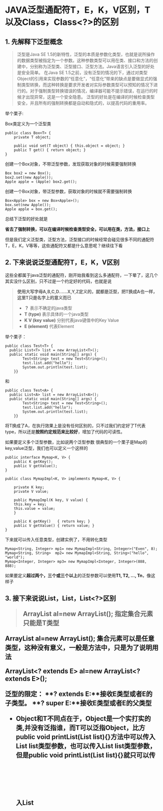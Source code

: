 # JAVA泛型通配符T，E，K，V区别，T以及Class<T>，Class<?>的区别
## 1. 先解释下泛型概念

>泛型是Java SE 1.5的新特性，泛型的本质是参数化类型，也就是说所操作的数据类型被指定为一个参数。这种参数类型可以用在类、接口和方法的创建中，分别称为泛型类、泛型接口、泛型方法。Java语言引入泛型的好处是安全简单。
在Java SE 1.5之前，没有泛型的情况的下，通过对类型Object的引用来实现参数的“任意化”，“任意化”带来的缺点是要做显式的强制类型转换，而这种转换是要求开发者对实际参数类型可以预知的情况下进行的。对于强制类型转换错误的情况，编译器可能不提示错误，在运行的时候才出现异常，这是一个安全隐患。
泛型的好处是在编译的时候检查类型安全，并且所有的强制转换都是自动和隐式的，以提高代码的重用率。

举个栗子:

Box类定义为一个泛型类

```
public class Box<T> {
    private T object;

    public void set(T object) { this.object = object; }
    public T get() { return object; }
}
```

创建一个Box对象，不带泛型参数，发现获取对象的时候需要强制转换

```
Box box2 = new Box();
box2.set(new Apple());
Apple apple = (Apple) box2.get();
```

创建一个Box对象，带泛型参数，获取对象的时候就不需要强制转换

```
Box<Apple> box = new Box<Apple>();
box.set(new Apple());
Apple apple = box.get();
```
总结下泛型的好处就是

**省去了强制转换，可以在编译时候检查类型安全，可以用在类，方法，接口上**

但是我们定义泛型类，泛型方法，泛型接口的时候经常会碰见很多不同的通配符T，E，K，V等等，这些通配符又都是什么意思呢？继续往下看

## 2. 下来说说泛型通配符T，E，K，V区别
这些全都属于java泛型的通配符，刚开始我看到这么多通配符，一下晕了，这几个其实没什么区别，只不过是一个约定好的代码，也就是说

> **使用大写字母A,B,C,D......X,Y,Z定义的，就都是泛型，把T换成A也一样，这里T只是名字上的意义而已**
> 
> * **？** 表示不确定的java类型
> * **T (type)** 表示具体的一个java类型
> * **K V (key value)** 分别代表java键值中的Key Value
> * **E (element)** 代表Element

举个栗子：

```
public class Test<T> {    
  public List<T> list = new ArrayList<T>();   
  public static void main(String[] args) {
        Test<String> test = new Test<String>();
        test.list.add("hello");
        System.out.println(test.list);
    }}
```

和

```
public class Test<A> {    
  public List<A> list = new ArrayList<A>();   
  public static void main(String[] args) {
        Test<String> test = new Test<String>();
        test.list.add("hello");
        System.out.println(test.list);
    }}
```
将T换成了A，在执行效果上是没有任何区别的，只不过我们约定好了T代表type，所以还是**按照约定规范来比较好**，增加了代码的可读性。

如果要定义多个泛型参数，比如说两个泛型参数
很典型的一个栗子是Map的key,value泛型，我们也可以定义一个这样的

```
public interface Mymap<K, V> {
    public K getKey();
    public V getValue();
}

public class MymapImpl<K, V> implements Mymap<K, V> {

    private K key;
    private V value;

    public MymapImpl(K key, V value) {
    this.key = key;
    this.value = value;
    }

    public K getKey()   { return key; }
    public V getValue() { return value; }
}
```

下来就可以传入任意类型，创建实例了，不用转化类型

```
Mymap<String, Integer> mp1= new MymapImpl<String, Integer>("Even", 8);
Mymap<String, String>  mp2= new MymapImpl<String, String>("hello", "world");
Mymap<Integer, Integer> mp3= new MymapImpl<Integer, Integer>(888, 888);
```

如果要定义**超过两个，三个或三个以上**的泛型参数可以使用**T1, T2, ..., Tn**，像这样子

## 3. 接下来说说List<T>，List<Object>，List<?>区别

> **ArrayList<T> al=new ArrayList<T>();** 指定集合元素只能是T类型

**ArrayList<?> al=new ArrayList<?>();** 集合元素可以是任意类型，这种没有意义，一般是方法中，只是为了说明用法

**ArrayList<? extends E> al=new ArrayList<? extends E>();**

泛型的限定：
**? extends E:**接收E类型或者E的子类型。
**? super E:**接收E类型或者E的父类型

* Object和T不同点在于，Object是一个实打实的类,并没有泛指谁，而T可以泛指Object，比方public void printList(List<T> list){}方法中可以传入List<Object> list类型参数，也可以传入List<String> list类型参数，但是public void printList(List<Object> list){}就只可以传入List<Object> list类型参数，因为Object类型并没有泛指谁，是一个确定的类型

* ?和T区别是？是一个不确定类，？和T都表示不确定的类型 ，但如果是T的话，函数里面可以对T进行操作，比方 T car = getCar()，而不能用？ car = getCar()。

下面举个栗子比较下这三种：

```
package com.lyang.demo.fanxing;

import java.util.Arrays;
import java.util.List;

/**
 * 测试泛型参数Object和T的区别
 * Created by yanglu on 2017/04/20.
 */
public class TestDifferenceBetweenObjectAndT {
    public static void printList1(List<Object> list) {
        for (Object elem : list)
            System.out.println(elem + " ");
        System.out.println();
    }

    public static <T> void printList2(List<T> list) {
        for (T elem : list)
            System.out.println(elem + " ");
        System.out.println();
    }

    public static  void printList3(List<?> list) {
        for (int i = 0;i<list.size();i++)
            System.out.println(list.get(i) + " ");
        System.out.println();
    }

    public static void main(String[] args) {
        List<Integer> test1 = Arrays.asList(1, 2, 3);
        List<String>  test2 = Arrays.asList("one", "two", "three");
        List<Object> test3 = Arrays.asList(1, "two", 1.23);
        List<Fruit> test4 = Arrays.asList(new Apple(), new Banana());
        /*
        * 下面这句会编译报错，因为参数不能转化成功
        * */
        printList1(test4);
        /**/
        printList1(test3);
        printList1(test3);
        printList2(test1);
        printList2(test2);
        printList2(test3);
        printList3(test1);
        printList3(test2);
        printList3(test3);
    }
}
```
![](https://upload-images.jianshu.io/upload_images/1784147-a7cf72b87560aa1e.png?imageMogr2/auto-orient/strip%7CimageView2/2/w/700)

## 4. 最后来说说T，Class<T>，Class<?>区别
T是一种具体的类，例如String,List,Map......等等，这些都是属于具体的类，这个比较好理解

** Class是什么呢，Class也是一个类，但Class是存放上面String,List,Map......类信息的一个类**，有点抽象，我们一步一步来看 。

如何获取到Class类呢，有三种方式：

### 1. 调用Object类的getClass()方法来得到Class对象，这也是最常见的产生Class对象的方法。

```
List list = null;
Class clazz = list.getClass();
```

### 2. 使用Class类的中静态forName()方法获得与字符串对应的Class对象。

```
Class clazz = Class.forName("com.lyang.demo.fanxing.People");
```

### 3.获取Class类型对象的第三个方法非常简单。如果T是一个Java类型，那么T.class就代表了匹配的类对象。

```
Class clazz = List.class;
```

**那么问题来了？Class类是创建出来了，但是Class<T>和Class<?>适用于什么时候呢？？**

使用Class<T>和Class<?>多发生在反射场景下，先看看如果我们不使用泛型，反射创建一个类是什么样的。

```
People people = (People) Class.forName("com.lyang.demo.fanxing.People").newInstance();
```

看到了么，需要强转，如果反射的类型不是People类，就会报
**java.lang.ClassCastException**错误。

使用Class<T>泛型后，不用强转了

```
public class Test {
    public static <T> T createInstance(Class<T> clazz) throws IllegalAccessException, InstantiationException {
        return clazz.newInstance();
    }

    public static void main(String[] args)  throws IllegalAccessException, InstantiationException  {
            Fruit fruit= createInstance(Fruit .class);
            People people= createInstance(People.class);
    }
}
```

那Class<T>和Class<?>有什么区别呢？

Class<T>在实例化的时候，T要替换成具体类

Class<?>它是个通配泛型，?可以代表任何类型，主要用于声明时的限制情况

例如可以声明一个
```
public Class<?> clazz;
```

但是你不能声明一个

```
public Class<T> clazz;
```

因为T需要指定类型
所以当，不知道定声明什么类型的Class的时候可以定义一个Class<?>,Class<?>可以用于参数类型定义，方法返回值定义等。




